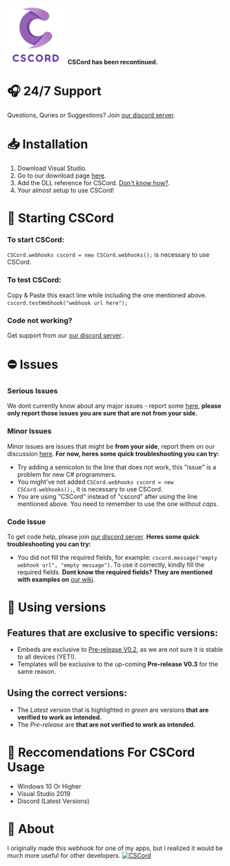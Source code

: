 [![CSCord](https://github.com/AyanTheDeveloper/CSCord/blob/master/cscordico.png?raw=true)](https://github.com/AyanTheDeveloper/CSCord)
**CSCord has been recontinued.**
# 🎧 24/7 Support
Questions, Quries or Suggestions? Join [our discord server](https://discord.gg/yjfSrccC4c).
# 📥 Installation
1. Download Visual Studio.
2. Go to our download page [here](https://github.com/AyanTheDeveloper/CSCord/releases/tag/CSCord-V1).
3. Add the DLL reference for CSCord. [Don't know how?](https://github.com/AyanTheDeveloper/CSCord/wiki/Adding-CSCord.dll-reference).
4. Your almost setup to use CSCord!
# 📑 Starting CSCord
### To start CSCord:
`CSCord.webhooks cscord = new CSCord.webhooks();` is necessary to use CSCord.
### To test CSCord:
Copy & Paste this exact  line while including the one mentioned above. 
`cscord.testWebhook("webhook url here");`
### Code not working?
Get support from our [our discord server](https://discord.gg/yjfSrccC4c)..
# ⛔ Issues
### Serious Issues
We dont currently know about any major issues - report some [here](https://github.com/AyanTheDeveloper/CSCord/issues), **please only report those issues you are sure that are not from your side.**
### Minor Issues
Minor issues are issues that might be **from your side**, report them on our discussion [here](https://github.com/AyanTheDeveloper/CSCord/discussions/1).
**For now, heres some quick troubleshooting you can try:**
* Try adding a semicolon to the line that does not work, this "issue" is a problem for new C# programmers.
* You might've not added `CSCord.webhooks cscord = new CSCord.webhooks();`, it is necessary to use CSCord.
* You are using "CSCord" instead of "cscord" after using the line mentioned above. You need to remember to use the one *without caps*.
### Code Issue
To get code help, please join [our discord server](https://discord.gg/yjfSrccC4c).
**Heres some quick troubleshooting you can try:**
* You did not fill the required fields, for example: `cscord.message("empty webhook url", "empty message")`. To use it correctly, kindly fill the required fields.
**Dont know the required fields? They are mentioned with examples on** [our wiki](https://github.com/AyanTheDeveloper/CSCord/wiki).
# 📗 Using versions
## Features that are exclusive to specific versions:
* Embeds are exclusive to [Pre-release V0.2](https://github.com/AyanTheDeveloper/CSCord/releases/edit/CSCord-V2), as we are not sure it is stable to all devices (YET!).
* Templates will be exclusive to the up-coming **Pre-release V0.3** for the same reason.
## Using the correct versions:
* The *Latest* version that is highlighted in *green* are versions **that are verified to work as intended.** 
* The *Pre-release* are **that are not verified to work as intended.**
# 🧾 Reccomendations For CSCord Usage
* Windows 10 Or Higher
* Visual Studio 2019
* Discord (Latest Versions)
# 📖 About 
I originally made this webhook for one of my apps, but I realized it would be much more useful for other developers.
[![CSCord](https://d1lss44hh2trtw.cloudfront.net/assets/article/2021/12/13/discord-wumpus-space_feature.png)](https://github.com/AyanTheDeveloper/CSCord)
